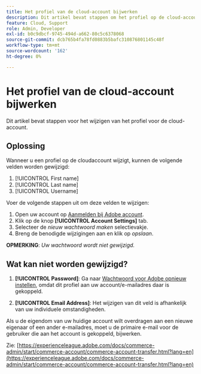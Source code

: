 ```yaml
---
title: Het profiel van de cloud-account bijwerken
description: Dit artikel bevat stappen om het profiel op de cloud-account te wijzigen.
feature: Cloud, Support
role: Admin, Developer
exl-id: b0c9dbcf-9745-494d-a662-80c5c6378068
source-git-commit: dcb765b4fa78fd0883b5bafc310876801145c48f
workflow-type: tm+mt
source-wordcount: '162'
ht-degree: 0%

---
```


# Het profiel van de cloud-account bijwerken

Dit artikel bevat stappen voor het wijzigen van het profiel voor de cloud-account.

## Oplossing

Wanneer u een profiel op de cloudaccount wijzigt, kunnen de volgende velden worden gewijzigd:

1. [!UICONTROL First name]
1. [!UICONTROL Last name]
1. [!UICONTROL Username]

Voer de volgende stappen uit om deze velden te wijzigen:

1. Open uw account op [Aanmelden bij Adobe account](https://accounts.magento.cloud).
1. Klik op de knop **[!UICONTROL Account Settings]** tab.
1. Selecteer de *nieuw wachtwoord maken* selectievakje.
1. Breng de benodigde wijzigingen aan en klik op *opslaan*.

**OPMERKING**: *Uw wachtwoord wordt niet gewijzigd.*

## Wat kan niet worden gewijzigd?

1. **[!UICONTROL Password]**: Ga naar [Wachtwoord voor Adobe opnieuw instellen](https://account.adobe.com/), omdat dit profiel aan uw account/e-mailadres daar is gekoppeld.

1. **[!UICONTROL Email Address]**: Het wijzigen van dit veld is afhankelijk van uw individuele omstandigheden.

Als u de eigendom van uw huidige account wilt overdragen aan een nieuwe eigenaar of een ander e-mailadres, moet u de primaire e-mail voor de gebruiker die aan het account is gekoppeld, bijwerken.

Zie: [https://experienceleague.adobe.com/docs/commerce-admin/start/commerce-account/commerce-account-transfer.html?lang=en](https://experienceleague.adobe.com/docs/commerce-admin/start/commerce-account/commerce-account-transfer.html?lang=en)
